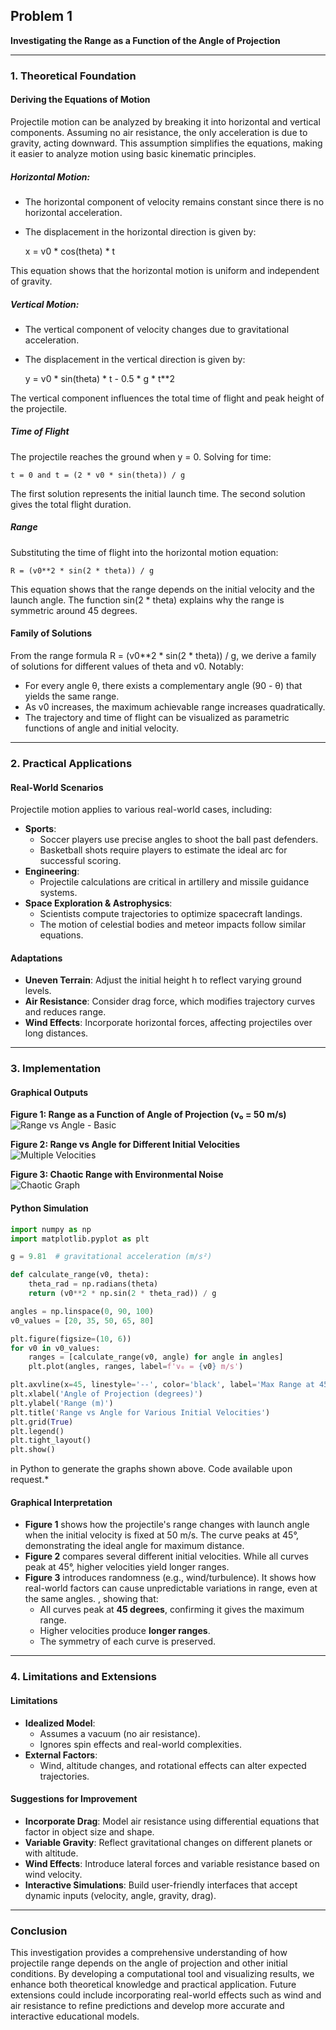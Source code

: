 ## Problem 1

**Investigating the Range as a Function of the Angle of Projection**

---

### 1. Theoretical Foundation

#### Deriving the Equations of Motion

Projectile motion can be analyzed by breaking it into horizontal and vertical components. Assuming no air resistance, the only acceleration is due to gravity, acting downward. This assumption simplifies the equations, making it easier to analyze motion using basic kinematic principles.

##### Horizontal Motion:

- The horizontal component of velocity remains constant since there is no horizontal acceleration.
- The displacement in the horizontal direction is given by:

  x = v0 \* cos(theta) \* t

This equation shows that the horizontal motion is uniform and independent of gravity.

##### Vertical Motion:

- The vertical component of velocity changes due to gravitational acceleration.
- The displacement in the vertical direction is given by:

  y = v0 \* sin(theta) \* t - 0.5 \* g \* t\*\*2

The vertical component influences the total time of flight and peak height of the projectile.

##### Time of Flight

The projectile reaches the ground when y = 0. Solving for time:

```
t = 0 and t = (2 * v0 * sin(theta)) / g
```

The first solution represents the initial launch time. The second solution gives the total flight duration.

##### Range

Substituting the time of flight into the horizontal motion equation:

```
R = (v0**2 * sin(2 * theta)) / g
```

This equation shows that the range depends on the initial velocity and the launch angle. The function sin(2 \* theta) explains why the range is symmetric around 45 degrees.

#### Family of Solutions

From the range formula R = (v0\*\*2 \* sin(2 \* theta)) / g, we derive a family of solutions for different values of theta and v0. Notably:

- For every angle θ, there exists a complementary angle (90 - θ) that yields the same range.
- As v0 increases, the maximum achievable range increases quadratically.
- The trajectory and time of flight can be visualized as parametric functions of angle and initial velocity.

---

### 2. Practical Applications

#### Real-World Scenarios

Projectile motion applies to various real-world cases, including:

- **Sports**:
  - Soccer players use precise angles to shoot the ball past defenders.
  - Basketball shots require players to estimate the ideal arc for successful scoring.
- **Engineering**:
  - Projectile calculations are critical in artillery and missile guidance systems.
- **Space Exploration & Astrophysics**:
  - Scientists compute trajectories to optimize spacecraft landings.
  - The motion of celestial bodies and meteor impacts follow similar equations.

#### Adaptations

- **Uneven Terrain**: Adjust the initial height h to reflect varying ground levels.
- **Air Resistance**: Consider drag force, which modifies trajectory curves and reduces range.
- **Wind Effects**: Incorporate horizontal forces, affecting projectiles over long distances.

---

### 3. Implementation

#### Graphical Outputs

**Figure 1: Range as a Function of Angle of Projection (v₀ = 50 m/s)**  
![Range vs Angle - Basic](graph.png)

**Figure 2: Range vs Angle for Different Initial Velocities**  
![Multiple Velocities](graph2.png)

**Figure 3: Chaotic Range with Environmental Noise**  
![Chaotic Graph](graph3.png)



#### Python Simulation

```python
import numpy as np
import matplotlib.pyplot as plt

g = 9.81  # gravitational acceleration (m/s²)

def calculate_range(v0, theta):
    theta_rad = np.radians(theta)
    return (v0**2 * np.sin(2 * theta_rad)) / g

angles = np.linspace(0, 90, 100)
v0_values = [20, 35, 50, 65, 80]

plt.figure(figsize=(10, 6))
for v0 in v0_values:
    ranges = [calculate_range(v0, angle) for angle in angles]
    plt.plot(angles, ranges, label=f'v₀ = {v0} m/s')

plt.axvline(x=45, linestyle='--', color='black', label='Max Range at 45°')
plt.xlabel('Angle of Projection (degrees)')
plt.ylabel('Range (m)')
plt.title('Range vs Angle for Various Initial Velocities')
plt.grid(True)
plt.legend()
plt.tight_layout()
plt.show()
```
 in Python to generate the graphs shown above. Code available upon request.*

#### Graphical Interpretation

- **Figure 1** shows how the projectile's range changes with launch angle when the initial velocity is fixed at 50 m/s. The curve peaks at 45°, demonstrating the ideal angle for maximum distance.
- **Figure 2** compares several different initial velocities. While all curves peak at 45°, higher velocities yield longer ranges.
- **Figure 3** introduces randomness (e.g., wind/turbulence). It shows how real-world factors can cause unpredictable variations in range, even at the same angles. , showing that:
  - All curves peak at **45 degrees**, confirming it gives the maximum range.
  - Higher velocities produce **longer ranges**.
  - The symmetry of each curve is preserved.

---

### 4. Limitations and Extensions

#### Limitations

- **Idealized Model**:
  - Assumes a vacuum (no air resistance).
  - Ignores spin effects and real-world complexities.
- **External Factors**:
  - Wind, altitude changes, and rotational effects can alter expected trajectories.

#### Suggestions for Improvement

- **Incorporate Drag**: Model air resistance using differential equations that factor in object size and shape.
- **Variable Gravity**: Reflect gravitational changes on different planets or with altitude.
- **Wind Effects**: Introduce lateral forces and variable resistance based on wind velocity.
- **Interactive Simulations**: Build user-friendly interfaces that accept dynamic inputs (velocity, angle, gravity, drag).

---

### Conclusion

This investigation provides a comprehensive understanding of how projectile range depends on the angle of projection and other initial conditions. By developing a computational tool and visualizing results, we enhance both theoretical knowledge and practical application. Future extensions could include incorporating real-world effects such as wind and air resistance to refine predictions and develop more accurate and interactive educational models.

